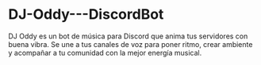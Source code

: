 # DJ-Oddy---DiscordBot
DJ Oddy es un bot de música para Discord que anima tus servidores con buena vibra. Se une a tus canales de voz para poner ritmo, crear ambiente y acompañar a tu comunidad con la mejor energía musical.
